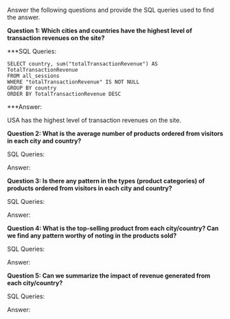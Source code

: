 Answer the following questions and provide the SQL queries used to find the answer.

    
**Question 1: Which cities and countries have the highest level of transaction revenues on the site?**


***SQL Queries:
```
SELECT country, sum("totalTransactionRevenue") AS TotalTransactionRevenue
FROM all_sessions 
WHERE "totalTransactionRevenue" IS NOT NULL
GROUP BY country
ORDER BY TotalTransactionRevenue DESC
```
***Answer:

USA has the highest level of transaction revenues on the site.



**Question 2: What is the average number of products ordered from visitors in each city and country?**


SQL Queries:



Answer:





**Question 3: Is there any pattern in the types (product categories) of products ordered from visitors in each city and country?**


SQL Queries:



Answer:





**Question 4: What is the top-selling product from each city/country? Can we find any pattern worthy of noting in the products sold?**


SQL Queries:



Answer:





**Question 5: Can we summarize the impact of revenue generated from each city/country?**

SQL Queries:



Answer:







